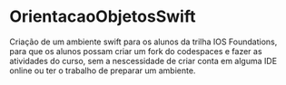 # OrientacaoObjetosSwift
Criação de um ambiente swift para os alunos da trilha IOS Foundations, para que os alunos possam criar um fork do codespaces e fazer as atividades do curso, sem a nescessidade de criar conta em alguma IDE online ou ter o trabalho de preparar um ambiente.

